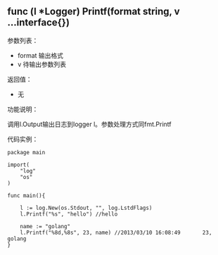 ## func (l *Logger) Printf(format string, v ...interface{})

参数列表：

- format 输出格式
- v 待输出参数列表

返回值：

- 无

功能说明：

调用l.Output输出日志到logger l。参数处理方式同fmt.Printf

代码实例：

	package main

	import(
		"log"
		"os"
	)

	func main(){

		l := log.New(os.Stdout, "", log.LstdFlags)
		l.Printf("%s", "hello")	//hello

		name := "golang"
		l.Printf("%8d,%8s", 23, name) //2013/03/10 16:08:49       23,  golang
	}

